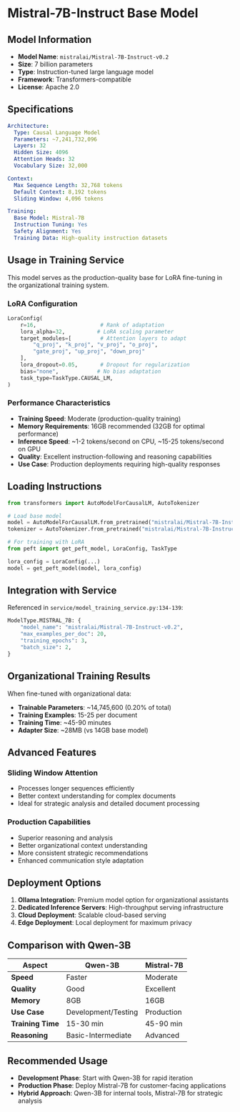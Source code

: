 # Mistral-7B-Instruct Base Model

## Model Information

- **Model Name**: `mistralai/Mistral-7B-Instruct-v0.2`
- **Size**: 7 billion parameters
- **Type**: Instruction-tuned large language model
- **Framework**: Transformers-compatible
- **License**: Apache 2.0

## Specifications

```yaml
Architecture:
  Type: Causal Language Model
  Parameters: ~7,241,732,096
  Layers: 32
  Hidden Size: 4096
  Attention Heads: 32
  Vocabulary Size: 32,000

Context:
  Max Sequence Length: 32,768 tokens
  Default Context: 8,192 tokens
  Sliding Window: 4,096 tokens

Training:
  Base Model: Mistral-7B
  Instruction Tuning: Yes
  Safety Alignment: Yes
  Training Data: High-quality instruction datasets
```

## Usage in Training Service

This model serves as the production-quality base for LoRA fine-tuning in the organizational training system.

### LoRA Configuration

```python
LoraConfig(
    r=16,                    # Rank of adaptation
    lora_alpha=32,          # LoRA scaling parameter
    target_modules=[         # Attention layers to adapt
        "q_proj", "k_proj", "v_proj", "o_proj",
        "gate_proj", "up_proj", "down_proj"
    ],
    lora_dropout=0.05,       # Dropout for regularization
    bias="none",            # No bias adaptation
    task_type=TaskType.CAUSAL_LM,
)
```

### Performance Characteristics

- **Training Speed**: Moderate (production-quality training)
- **Memory Requirements**: 16GB recommended (32GB for optimal performance)
- **Inference Speed**: ~1-2 tokens/second on CPU, ~15-25 tokens/second on GPU
- **Quality**: Excellent instruction-following and reasoning capabilities
- **Use Case**: Production deployments requiring high-quality responses

## Loading Instructions

```python
from transformers import AutoModelForCausalLM, AutoTokenizer

# Load base model
model = AutoModelForCausalLM.from_pretrained("mistralai/Mistral-7B-Instruct-v0.2")
tokenizer = AutoTokenizer.from_pretrained("mistralai/Mistral-7B-Instruct-v0.2")

# For training with LoRA
from peft import get_peft_model, LoraConfig, TaskType

lora_config = LoraConfig(...)
model = get_peft_model(model, lora_config)
```

## Integration with Service

Referenced in `service/model_training_service.py:134-139`:

```python
ModelType.MISTRAL_7B: {
    "model_name": "mistralai/Mistral-7B-Instruct-v0.2",
    "max_examples_per_doc": 20,
    "training_epochs": 3,
    "batch_size": 2,
}
```

## Organizational Training Results

When fine-tuned with organizational data:

- **Trainable Parameters**: ~14,745,600 (0.20% of total)
- **Training Examples**: 15-25 per document
- **Training Time**: ~45-90 minutes
- **Adapter Size**: ~28MB (vs 14GB base model)

## Advanced Features

### Sliding Window Attention
- Processes longer sequences efficiently
- Better context understanding for complex documents
- Ideal for strategic analysis and detailed document processing

### Production Capabilities
- Superior reasoning and analysis
- Better organizational context understanding
- More consistent strategic recommendations
- Enhanced communication style adaptation

## Deployment Options

1. **Ollama Integration**: Premium model option for organizational assistants
2. **Dedicated Inference Servers**: High-throughput serving infrastructure
3. **Cloud Deployment**: Scalable cloud-based serving
4. **Edge Deployment**: Local deployment for maximum privacy

## Comparison with Qwen-3B

| Aspect | Qwen-3B | Mistral-7B |
|--------|---------|------------|
| **Speed** | Faster | Moderate |
| **Quality** | Good | Excellent |
| **Memory** | 8GB | 16GB |
| **Use Case** | Development/Testing | Production |
| **Training Time** | 15-30 min | 45-90 min |
| **Reasoning** | Basic-Intermediate | Advanced |

## Recommended Usage

- **Development Phase**: Start with Qwen-3B for rapid iteration
- **Production Phase**: Deploy Mistral-7B for customer-facing applications
- **Hybrid Approach**: Qwen-3B for internal tools, Mistral-7B for strategic analysis
